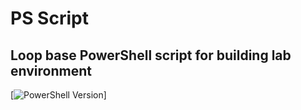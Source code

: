 # PS Script
## Loop base PowerShell script for building lab environment
[![PowerShell Version](https://img.shields.io/badge/-5.1-blue)]

